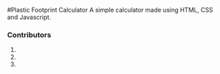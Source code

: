 #Plastic Footprint Calculator
A simple calculator made using HTML, CSS and Javascript.

### Contributors
1.
2.
3.
